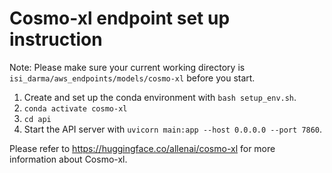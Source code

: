 # Cosmo-xl endpoint set up instruction

Note: Please make sure your current working directory is ```isi_darma/aws_endpoints/models/cosmo-xl``` before you start.

1. Create and set up the conda environment with ```bash setup_env.sh```.
3. ```conda activate cosmo-xl```
4. ```cd api```
5. Start the API server with ```uvicorn main:app --host 0.0.0.0 --port 7860```.

Please refer to https://huggingface.co/allenai/cosmo-xl for more information about Cosmo-xl.
